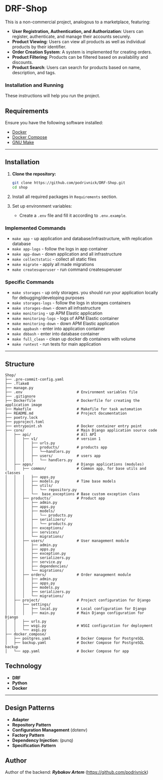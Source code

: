 # DRF-Shop

This is a non-commercial project, analogous to a marketplace, featuring:

* **User Registration, Authentication, and Authorization**: Users can register, authenticate, and manage their accounts securely.
* **Product Viewing**: Users can view all products as well as individual products by their identifier.
* **Order Creation System**: A system is implemented for creating orders.
* **Product Filtering**: Products can be filtered based on availability and discounts.
* **Product Search**: Users can search for products based on name, description, and tags.



### Installation and Running

These instructions will help you run the project.

## Requirements

Ensure you have the following software installed:

- [Docker](https://www.docker.com/get-started)
- [Docker Compose](https://docs.docker.com/compose/install/)
- [GNU Make](https://www.gnu.org/software/make/)

___
## Installation

1. **Clone the repository:**
   ```bash
   git clone https://github.com/podrivnick/DRF-Shop.git
   cd shop
   ```

2. Install all required packages in `Requirements` section.
3. Set up environment variables:
   - Create a `.env` file and fill it according to `.env.example`.

### Implemented Commands

* `make app` - up application and database/infrastructure, with replication database
* `make app-logs` - follow the logs in app container
* `make app-down` - down application and all infrastructure
* `make collectstatic` - collect all static files
* `make migrate` - apply all made migrations
* `make createsuperuser` - run command createsuperuser

### Specific Commands

* `make storages` - up only storages. you should run your application locally for debugging/developing purposes 
* `make storages-logs` - follow the logs in storages containers
* `make storages-down` - down all infrastructure
* `make monitoring` - up APM Elastic application
* `make monitoring-logs` - logs of APM Elastic container
* `make monitoring-down` - down APM Elastic application
* `make appbash` - enter into application container
* `make dbbash` - enter into database container
* `make full_clean` - clean up docker db containers with volume
* `make runtest` - run tests for main application

___
## Structure

```plaintext
Shop/
├── .pre-commit-config.yaml
├── .flake8   
├── manage.py                    
├── .env                         # Environment variables file
├── .gitignore
├── Dockerfile                   # Dockerfile for creating the application image
├── Makefile                     # Makefile for task automation
├── README.md                    # Project documentation
├── poetry.lock
├── pyproject.toml
├── entrypoint.sh                # Docker container entry point
├── core/                        # Main Django application source code
│   ├── api/                     # All API
│   │   ├── v1/                  # version 1
│   │   │   ├── urls.py
│   │   │   ├── products/        # products app
│   │   │   │   └──handlers.py
│   │   │   ├── users/           # users app
│   │   │   │   └── handlers.py
│   ├── apps/                    # Django applications (modules)
│   │   ├── common/              # Common app, for base utils and classes
│   │   │   ├── apps.py
│   │   │   ├── models.py        # Time base models
│   │   │   ├── utils/
│   │   │   │   └── repository.py        
│   │   │   └──  base_exceptions # Base custom exception class
│   │   ├── products/            # Product app
│   │   │   ├── admin.py
│   │   │   ├── apps.py
│   │   │   ├── models/
│   │   │   │   └── products.py
│   │   │   ├── serializers/
│   │   │   │   └── products.py
│   │   │   ├── exceptions/
│   │   │   ├── services/
│   │   │   └── migrations/
│   │   ├── users/               # User management module
│   │   │   ├── admin.py
│   │   │   ├── apps.py
│   │   │   ├── exception.py
│   │   │   ├── serializers.py
│   │   │   ├── service.py
│   │   │   ├── dependencies/
│   │   │   └── migrations/
│   │   ├── orders/              # Order management module
│   │   │   ├── admin.py
│   │   │   ├── apps.py
│   │   │   ├── models.py
│   │   │   ├── serializers.py
│   │   │   └── migrations/
│   ├── project/                 # Project configuration for Django
│   │   ├── settings/
│   │   │   ├── local.py         # Local configuration for Django
│   │   │   ├── main.py          # Main Django configuration for Django
│   │   ├── urls.py
│   │   ├── wsgi.py              # WSGI configuration for deployment
│   │   └── asgi.py              
├── docker_compose/              
│   ├── postgres.yaml            # Docker Compose for PostgreSQL
│   ├── backup.yaml              # Docker Compose for PostgreSQL backup
│   └── app.yaml                 # Docker Compose for app
```

## Technology
+ **DRF**
+ **Python**
+ **Docker**

___
## Design Patterns
+ **Adapter**
+ **Repository Pattern**
+ **Configuration Management** (dotenv)
+ **Factory Pattern**
+ **Dependency Injection**: (punq)
+ **Specification Pattern**

## Author
Author of the backend: ***Rybakov Artem***  (https://github.com/podrivnick)